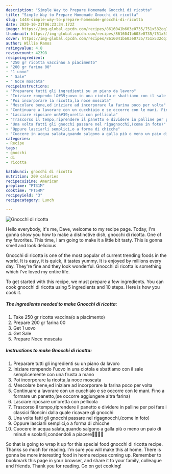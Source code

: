 ```yaml
---
description: "Simple Way to Prepare Homemade Gnocchi di ricotta"
title: "Simple Way to Prepare Homemade Gnocchi di ricotta"
slug: 1448-simple-way-to-prepare-homemade-gnocchi-di-ricotta
date: 2020-10-21T06:23:34.172Z
image: https://img-global.cpcdn.com/recipes/8616041b603e0735/751x532cq70/gnocchi-di-ricotta-recipe-main-photo.jpg
thumbnail: https://img-global.cpcdn.com/recipes/8616041b603e0735/751x532cq70/gnocchi-di-ricotta-recipe-main-photo.jpg
cover: https://img-global.cpcdn.com/recipes/8616041b603e0735/751x532cq70/gnocchi-di-ricotta-recipe-main-photo.jpg
author: Willie Ramos
ratingvalue: 4.8
reviewcount: 42398
recipeingredient:
- "250 gr ricotta vaccinao a piacimento"
- "200 gr farina 00"
- "1 uovo"
- " Sale"
- " Noce moscata"
recipeinstructions:
- "Preparare tutti gli ingredienti su un piano da lavoro"
- "Iniziare rompendo l&#39;uovo in una ciotola e sbattiamo con il sale semplicemente con una frusta a mano"
- "Poi incorporare la ricotta,la noce moscata"
- "Mescolare bene,ed iniziare ad incorporare la farina poco per volta"
- "Continuare a lavorare con un cucchiaio e se occorre con le mani. Fino a formare un panetto,(se occorre aggiungere altra farina)"
- "Lasciare riposare un&#39;oretta con pellicola"
- "Trascorso il tempo,riprendere il panetto e dividere in palline per poi fare i classici filoncini dalla quale ricavare gli gnocchi"
- "Una volta fatti gli gnocchi passare nel rigagnocchi,(come in foto)"
- "Oppure lasciarli semplici,o a forma di chicche"
- "Cuocere in acqua salata,quando salgono a galla più o meno un paio di minuti e scolarli,condendoli a piacere🤗🤗🤗🤗"
categories:
- Recipe
tags:
- gnocchi
- di
- ricotta

katakunci: gnocchi di ricotta 
nutrition: 209 calories
recipecuisine: American
preptime: "PT31M"
cooktime: "PT54M"
recipeyield: "3"
recipecategory: Lunch

---
```



![Gnocchi di ricotta](https://img-global.cpcdn.com/recipes/8616041b603e0735/751x532cq70/gnocchi-di-ricotta-recipe-main-photo.jpg)

Hello everybody, it's me, Dave, welcome to my recipe page. Today, I'm gonna show you how to make a distinctive dish, gnocchi di ricotta. One of my favorites. This time, I am going to make it a little bit tasty. This is gonna smell and look delicious.



Gnocchi di ricotta is one of the most popular of current trending foods in the world. It is easy, it is quick, it tastes yummy. It is enjoyed by millions every day. They're fine and they look wonderful. Gnocchi di ricotta is something which I've loved my entire life.


To get started with this recipe, we must prepare a few ingredients. You can cook gnocchi di ricotta using 5 ingredients and 10 steps. Here is how you cook it.

<!--inarticleads1-->

##### The ingredients needed to make Gnocchi di ricotta:

1. Take 250 gr ricotta vaccina(o a piacimento)
1. Prepare 200 gr farina 00
1. Get 1 uovo
1. Get  Sale
1. Prepare  Noce moscata




<!--inarticleads2-->

##### Instructions to make Gnocchi di ricotta:

1. Preparare tutti gli ingredienti su un piano da lavoro
1. Iniziare rompendo l&#39;uovo in una ciotola e sbattiamo con il sale semplicemente con una frusta a mano
1. Poi incorporare la ricotta,la noce moscata
1. Mescolare bene,ed iniziare ad incorporare la farina poco per volta
1. Continuare a lavorare con un cucchiaio e se occorre con le mani. Fino a formare un panetto,(se occorre aggiungere altra farina)
1. Lasciare riposare un&#39;oretta con pellicola
1. Trascorso il tempo,riprendere il panetto e dividere in palline per poi fare i classici filoncini dalla quale ricavare gli gnocchi
1. Una volta fatti gli gnocchi passare nel rigagnocchi,(come in foto)
1. Oppure lasciarli semplici,o a forma di chicche
1. Cuocere in acqua salata,quando salgono a galla più o meno un paio di minuti e scolarli,condendoli a piacere🤗🤗🤗🤗




So that is going to wrap it up for this special food gnocchi di ricotta recipe. Thanks so much for reading. I'm sure you will make this at home. There is gonna be more interesting food in home recipes coming up. Remember to bookmark this page in your browser, and share it to your family, colleague and friends. Thank you for reading. Go on get cooking!
